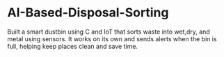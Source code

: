 # AI-Based-Disposal-Sorting
Built a smart dustbin using C and IoT that sorts waste into wet,dry, and metal using sensors. It works on its own and sends alerts when the bin is full, helping keep places clean and save time.
